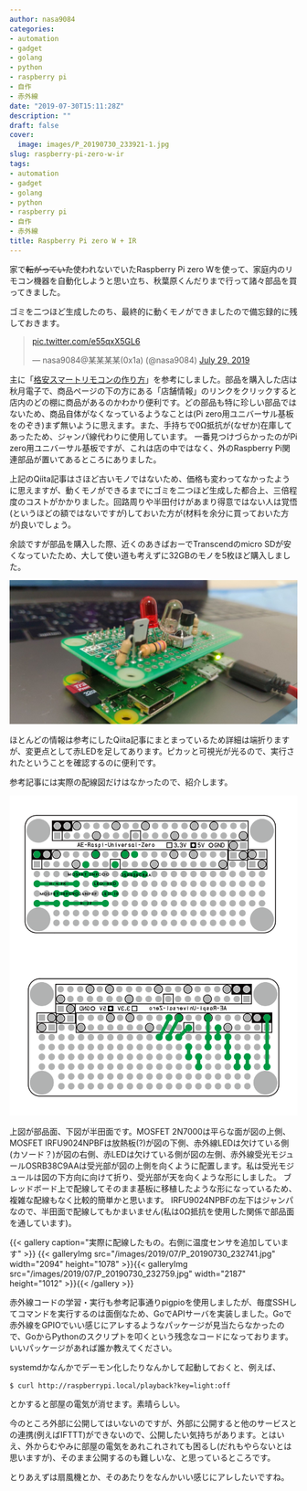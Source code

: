 ```yaml
---
author: nasa9084
categories:
- automation
- gadget
- golang
- python
- raspberry pi
- 自作
- 赤外線
date: "2019-07-30T15:11:28Z"
description: ""
draft: false
cover:
  image: images/P_20190730_233921-1.jpg
slug: raspberry-pi-zero-w-ir
tags:
- automation
- gadget
- golang
- python
- raspberry pi
- 自作
- 赤外線
title: Raspberry Pi zero W + IR
---
```



家で~~転がっていた~~使われないでいたRaspberry Pi zero Wを使って、家庭内のリモコン機器を自動化しようと思い立ち、秋葉原くんだりまで行って諸々部品を買ってきました。

ゴミを二つほど生成したのち、最終的に動くモノができましたので備忘録的に残しておきます。

<blockquote class="twitter-tweet"><p lang="und" dir="ltr"><a href="https://t.co/e55qxX5GL6">pic.twitter.com/e55qxX5GL6</a></p>&mdash; nasa9084@某某某某(0x1a) (@nasa9084) <a href="https://twitter.com/nasa9084/status/1155835409131196419?ref_src=twsrc%5Etfw">July 29, 2019</a></blockquote>
<script async src="https://platform.twitter.com/widgets.js" charset="utf-8"></script>

主に「[格安スマートリモコンの作り方](https://qiita.com/takjg/items/e6b8af53421be54b62c9)」を参考にしました。部品を購入した店は秋月電子で、商品ページの下の方にある「店舗情報」のリンクをクリックすると店内のどの棚に商品があるのかわかり便利です。どの部品も特に珍しい部品ではないため、商品自体がなくなっているようなことは(Pi zero用ユニバーサル基板をのぞき)まず無いように思えます。また、手持ちで0Ω抵抗が(なぜか)在庫してあったため、ジャンパ線代わりに使用しています。
一番見つけづらかったのがPi zero用ユニバーサル基板ですが、これは店の中ではなく、外のRaspberry Pi関連部品が置いてあるところにありました。

上記のQiita記事はさほど古いモノではないため、価格も変わってなかったように思えますが、動くモノができるまでにゴミを二つほど生成した都合上、三倍程度のコストがかかりました。回路周りや半田付けがあまり得意ではない人は覚悟(というほどの額ではないですが)しておいた方が(材料を余分に買っておいた方が)良いでしょう。

余談ですが部品を購入した際、近くのあきばおーでTranscendのmicro SDが安くなっていたため、大して使い道も考えずに32GBのモノを5枚ほど購入しました。

![](images/P_20190730_233921.jpg)

ほとんどの情報は参考にしたQiita記事にまとまっているため詳細は端折りますが、変更点として赤LEDを足してあります。ピカッと可視光が光るので、実行されたということを確認するのに便利です。

参考記事には実際の配線図だけはなかったので、紹介します。



![](images/wiring.png)

上図が部品面、下図が半田面です。MOSFET 2N7000は平らな面が図の上側、MOSFET IRFU9024NPBFは放熱板(?)が図の下側、赤外線LEDは欠けている側(カソード？)が図の右側、赤LEDは欠けている側が図の左側、赤外線受光モジュールOSRB38C9AAは受光部が図の上側を向くように配置します。私は受光モジュールは図の下方向に向けて折り、受光部が天を向くような形にしました。
ブレッドボード上で配線してそのまま基板に移植したような形になっているため、複雑な配線もなく比較的簡単かと思います。
IRFU9024NPBFの左下はジャンパなので、半田面で配線してもかまいません(私は0Ω抵抗を使用した関係で部品面を通しています)。

{{< gallery caption="実際に配線したもの。右側に温度センサを追加しています" >}}
{{< galleryImg  src="/images/2019/07/P_20190730_232741.jpg" width="2094" height="1078" >}}{{< galleryImg  src="/images/2019/07/P_20190730_232759.jpg" width="2187" height="1012" >}}{{< /gallery >}}

赤外線コードの学習・実行も参考記事通りpigpioを使用しましたが、毎度SSHしてコマンドを実行するのは面倒なため、GoでAPIサーバを実装しました。Goで赤外線をGPIOでいい感じにアレするようなパッケージが見当たらなかったので、GoからPythonのスクリプトを叩くという残念なコードになっております。いいパッケージがあれば誰か教えてください。

<script src="https://gist.github.com/nasa9084/c482f43cc9ee0644782f8c75013fc778.js"></script>

systemdかなんかでデーモン化したりなんかして起動しておくと、例えば、

``` shell
$ curl http://raspberrypi.local/playback?key=light:off
```

とかすると部屋の電気が消せます。素晴らしい。

今のところ外部に公開してはいないのですが、外部に公開すると他のサービスとの連携(例えばIFTTT)ができないので、公開したい気持ちがあります。とはいえ、外からむやみに部屋の電気をあれこれされても困るし(だれもやらないとは思いますが)、そのまま公開するのも難しいな、と思っているところです。

とりあえずは扇風機とか、そのあたりをなんかいい感じにアレしたいですね。







